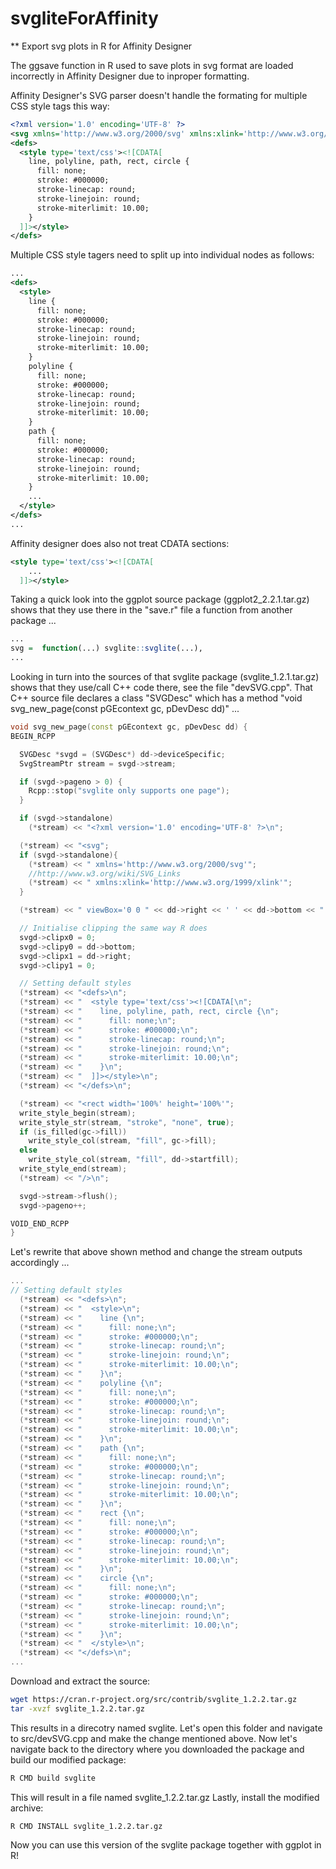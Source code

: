 # svgliteForAffinity

** Export svg plots in R for Affinity Designer

The ggsave function in R used to save plots in svg format are loaded incorrectly in Affinity Designer due to inproper formatting.

Affinity Designer's SVG parser doesn't handle the formating for multiple CSS style tags this way:
```xml
<?xml version='1.0' encoding='UTF-8' ?>
<svg xmlns='http://www.w3.org/2000/svg' xmlns:xlink='http://www.w3.org/1999/xlink' viewBox='0 0 216.00 270.00'>
<defs>
  <style type='text/css'><![CDATA[
    line, polyline, path, rect, circle {
      fill: none;
      stroke: #000000;
      stroke-linecap: round;
      stroke-linejoin: round;
      stroke-miterlimit: 10.00;
    }
  ]]></style>
</defs>
```

Multiple CSS style tagers need to split up into individual nodes as follows:
```xml
...
<defs>
  <style>
    line {
      fill: none;
      stroke: #000000;
      stroke-linecap: round;
      stroke-linejoin: round;
      stroke-miterlimit: 10.00;
    }
    polyline {
      fill: none;
      stroke: #000000;
      stroke-linecap: round;
      stroke-linejoin: round;
      stroke-miterlimit: 10.00;
    }
    path {
      fill: none;
      stroke: #000000;
      stroke-linecap: round;
      stroke-linejoin: round;
      stroke-miterlimit: 10.00;
    }
    ...
  </style>
</defs>
...
```

Affinity designer does also not treat CDATA sections:
```xml
<style type='text/css'><![CDATA[
    ...
  ]]></style>
```

Taking a quick look into the ggplot source package (ggplot2_2.2.1.tar.gz) shows that they use there in the "save.r" file a function from another package ...

```r
...   
svg =  function(...) svglite::svglite(...),
...
```

Looking in turn into the sources of that svglite package (svglite_1.2.1.tar.gz) shows that they use/call C++ code there, see the file "devSVG.cpp". That C++ source file declares a class "SVGDesc" which has a method "void svg_new_page(const pGEcontext gc, pDevDesc dd)" ...

```cpp
void svg_new_page(const pGEcontext gc, pDevDesc dd) {
BEGIN_RCPP

  SVGDesc *svgd = (SVGDesc*) dd->deviceSpecific;
  SvgStreamPtr stream = svgd->stream;

  if (svgd->pageno > 0) {
    Rcpp::stop("svglite only supports one page");
  }

  if (svgd->standalone)
    (*stream) << "<?xml version='1.0' encoding='UTF-8' ?>\n";

  (*stream) << "<svg";
  if (svgd->standalone){
    (*stream) << " xmlns='http://www.w3.org/2000/svg'";
    //http://www.w3.org/wiki/SVG_Links
    (*stream) << " xmlns:xlink='http://www.w3.org/1999/xlink'";
  }

  (*stream) << " viewBox='0 0 " << dd->right << ' ' << dd->bottom << "'>\n";

  // Initialise clipping the same way R does
  svgd->clipx0 = 0;
  svgd->clipy0 = dd->bottom;
  svgd->clipx1 = dd->right;
  svgd->clipy1 = 0;

  // Setting default styles
  (*stream) << "<defs>\n";
  (*stream) << "  <style type='text/css'><![CDATA[\n";
  (*stream) << "    line, polyline, path, rect, circle {\n";
  (*stream) << "      fill: none;\n";
  (*stream) << "      stroke: #000000;\n";
  (*stream) << "      stroke-linecap: round;\n";
  (*stream) << "      stroke-linejoin: round;\n";
  (*stream) << "      stroke-miterlimit: 10.00;\n";
  (*stream) << "    }\n";
  (*stream) << "  ]]></style>\n";
  (*stream) << "</defs>\n";

  (*stream) << "<rect width='100%' height='100%'";
  write_style_begin(stream);
  write_style_str(stream, "stroke", "none", true);
  if (is_filled(gc->fill))
    write_style_col(stream, "fill", gc->fill);
  else
    write_style_col(stream, "fill", dd->startfill);
  write_style_end(stream);
  (*stream) << "/>\n";

  svgd->stream->flush();
  svgd->pageno++;

VOID_END_RCPP
}
```

Let's rewrite that above shown method and change the stream outputs accordingly ...
```cpp
...
// Setting default styles
  (*stream) << "<defs>\n";
  (*stream) << "  <style>\n";
  (*stream) << "    line {\n";
  (*stream) << "      fill: none;\n";
  (*stream) << "      stroke: #000000;\n";
  (*stream) << "      stroke-linecap: round;\n";
  (*stream) << "      stroke-linejoin: round;\n";
  (*stream) << "      stroke-miterlimit: 10.00;\n";
  (*stream) << "    }\n";
  (*stream) << "    polyline {\n";
  (*stream) << "      fill: none;\n";
  (*stream) << "      stroke: #000000;\n";
  (*stream) << "      stroke-linecap: round;\n";
  (*stream) << "      stroke-linejoin: round;\n";
  (*stream) << "      stroke-miterlimit: 10.00;\n";
  (*stream) << "    }\n";
  (*stream) << "    path {\n";
  (*stream) << "      fill: none;\n";
  (*stream) << "      stroke: #000000;\n";
  (*stream) << "      stroke-linecap: round;\n";
  (*stream) << "      stroke-linejoin: round;\n";
  (*stream) << "      stroke-miterlimit: 10.00;\n";
  (*stream) << "    }\n";
  (*stream) << "    rect {\n";
  (*stream) << "      fill: none;\n";
  (*stream) << "      stroke: #000000;\n";
  (*stream) << "      stroke-linecap: round;\n";
  (*stream) << "      stroke-linejoin: round;\n";
  (*stream) << "      stroke-miterlimit: 10.00;\n";
  (*stream) << "    }\n";
  (*stream) << "    circle {\n";
  (*stream) << "      fill: none;\n";
  (*stream) << "      stroke: #000000;\n";
  (*stream) << "      stroke-linecap: round;\n";
  (*stream) << "      stroke-linejoin: round;\n";
  (*stream) << "      stroke-miterlimit: 10.00;\n";
  (*stream) << "    }\n";
  (*stream) << "  </style>\n";
  (*stream) << "</defs>\n";
...
```

Download and extract the source:
```bash
wget https://cran.r-project.org/src/contrib/svglite_1.2.2.tar.gz
tar -xvzf svglite_1.2.2.tar.gz
```

This results in a direcotry named svglite.
Let's open this folder and navigate to src/devSVG.cpp and make the change mentioned above.
Now let's navigate back to the directory where you downloaded the package and build our modified package:
```bash
R CMD build svglite
```

This will result in a file named svglite_1.2.2.tar.gz
Lastly, install the modified archive:
```
R CMD INSTALL svglite_1.2.2.tar.gz
```

Now you can use this version of the svglite package together with ggplot in R!

